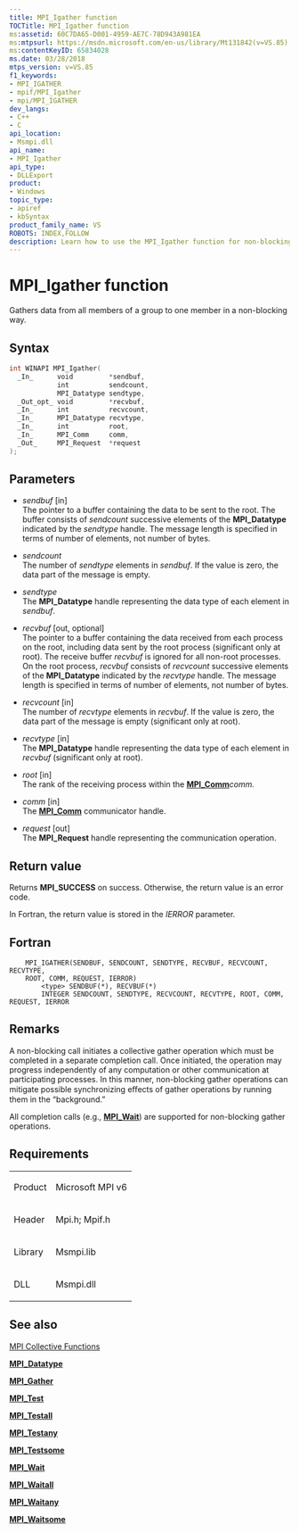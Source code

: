 ```yaml
---
title: MPI_Igather function
TOCTitle: MPI_Igather function
ms:assetid: 60C7DA65-D001-4959-AE7C-78D943A981EA
ms:mtpsurl: https://msdn.microsoft.com/en-us/library/Mt131842(v=VS.85)
ms:contentKeyID: 65834028
ms.date: 03/28/2018
mtps_version: v=VS.85
f1_keywords:
- MPI_IGATHER
- mpif/MPI_Igather
- mpi/MPI_IGATHER
dev_langs:
- C++
- C
api_location:
- Msmpi.dll
api_name:
- MPI_Igather
api_type:
- DLLExport
product:
- Windows
topic_type:
- apiref
- kbSyntax
product_family_name: VS
ROBOTS: INDEX,FOLLOW
description: Learn how to use the MPI_Igather function for non-blocking data gathering in Microsoft MPI. Detailed syntax, parameters, and return values explained.
---
```


# MPI\_Igather function

Gathers data from all members of a group to one member in a non-blocking way.

## Syntax

``` c++
int WINAPI MPI_Igather(
  _In_      void         *sendbuf,
            int          sendcount,
            MPI_Datatype sendtype,
  _Out_opt_ void         *recvbuf,
  _In_      int          recvcount,
  _In_      MPI_Datatype recvtype,
  _In_      int          root,
  _In_      MPI_Comm     comm,
  _Out_     MPI_Request  *request
);
```

## Parameters

  - *sendbuf* \[in\]  
    The pointer to a buffer containing the data to be sent to the root. The buffer consists of *sendcount* successive elements of the **MPI\_Datatype** indicated by the *sendtype* handle. The message length is specified in terms of number of elements, not number of bytes.

  - *sendcount*  
    The number of *sendtype* elements in *sendbuf*. If the value is zero, the data part of the message is empty.

  - *sendtype*  
    The **MPI\_Datatype** handle representing the data type of each element in *sendbuf*.

  - *recvbuf* \[out, optional\]  
    The pointer to a buffer containing the data received from each process on the root, including data sent by the root process (significant only at root). The receive buffer *recvbuf* is ignored for all non-root processes. On the root process, *recvbuf* consists of *recvcount* successive elements of the **MPI\_Datatype** indicated by the *recvtype* handle. The message length is specified in terms of number of elements, not number of bytes.

  - *recvcount* \[in\]  
    The number of *recvtype* elements in *recvbuf*. If the value is zero, the data part of the message is empty (significant only at root).

  - *recvtype* \[in\]  
    The **MPI\_Datatype** handle representing the data type of each element in *recvbuf* (significant only at root).

  - *root* \[in\]  
    The rank of the receiving process within the [**MPI\_Comm**](mpi-comm-enumeration.md)*comm.*

  - *comm* \[in\]  
    The [**MPI\_Comm**](mpi-comm-enumeration.md) communicator handle.

  - *request* \[out\]  
    The **MPI\_Request** handle representing the communication operation.

## Return value

Returns **MPI\_SUCCESS** on success. Otherwise, the return value is an error code.

In Fortran, the return value is stored in the *IERROR* parameter.

## Fortran

``` FORTRAN
    MPI_IGATHER(SENDBUF, SENDCOUNT, SENDTYPE, RECVBUF, RECVCOUNT, RECVTYPE,
    ROOT, COMM, REQUEST, IERROR)
        <type> SENDBUF(*), RECVBUF(*)
        INTEGER SENDCOUNT, SENDTYPE, RECVCOUNT, RECVTYPE, ROOT, COMM, REQUEST, IERROR
```

## Remarks

A non-blocking call initiates a collective gather operation which must be completed in a separate completion call. Once initiated, the operation may progress independently of any computation or other communication at participating processes. In this manner, non-blocking gather operations can mitigate possible synchronizing eﬀects of gather operations by running them in the “background.”

All completion calls (e.g., [**MPI\_Wait**](mpi-wait-function.md)) are supported for non-blocking gather operations.

## Requirements

<table>
<colgroup>
<col/>
<col/>
</colgroup>
<tbody>
<tr class="odd">
<td><p>Product</p></td>
<td><p>Microsoft MPI v6</p></td>
</tr>
<tr class="even">
<td><p>Header</p></td>
<td>Mpi.h;
Mpif.h</td>
</tr>
<tr class="odd">
<td><p>Library</p></td>
<td>Msmpi.lib</td>
</tr>
<tr class="even">
<td><p>DLL</p></td>
<td>Msmpi.dll</td>
</tr>
</tbody>
</table>


## See also

[MPI Collective Functions](mpi-collective-functions.md)

[**MPI\_Datatype**](mpi-datatype-enumeration.md)

[**MPI\_Gather**](mpi-gatherv-function.md)

[**MPI\_Test**](mpi-test-function.md)

[**MPI\_Testall**](mpi-testall-function.md)

[**MPI\_Testany**](mpi-testany-function.md)

[**MPI\_Testsome**](mpi-testsome-function.md)

[**MPI\_Wait**](mpi-wait-function.md)

[**MPI\_Waitall**](mpi-waitall-function.md)

[**MPI\_Waitany**](mpi-waitany-function.md)

[**MPI\_Waitsome**](mpi-waitsome-function.md)

